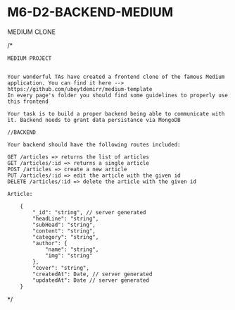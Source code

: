 # M6-D2-BACKEND-MEDIUM

MEDIUM CLONE

/\*

    MEDIUM PROJECT


    Your wonderful TAs have created a frontend clone of the famous Medium application. You can find it here --> https://github.com/ubeytdemirr/medium-template
    In every page's folder you should find some guidelines to properly use this frontend

    Your task is to build a proper backend being able to communicate with it. Backend needs to grant data persistance via MongoDB

    //BACKEND

    Your backend should have the following routes included:

    GET /articles => returns the list of articles
    GET /articles/:id => returns a single article
    POST /articles => create a new article
    PUT /articles/:id => edit the article with the given id
    DELETE /articles/:id => delete the article with the given id

    Article:

        {
            "_id": "string", // server generated
            "headLine": "string",
            "subHead": "string",
            "content": "string",
            "category": "string",
            "author": {
                "name": "string",
                "img": "string"
            },
            "cover": "string",
            "createdAt": Date, // server generated
            "updatedAt": Date // server generated
        }

\*/
